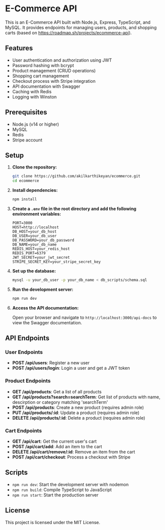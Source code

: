 # E-Commerce API

This is an E-Commerce API built with Node.js, Express, TypeScript, and MySQL. It provides endpoints for managing users, products, and shopping carts (based on https://roadmap.sh/projects/ecommerce-api).

## Features

- User authentication and authorization using JWT
- Password hashing with bcrypt
- Product management (CRUD operations)
- Shopping cart management
- Checkout process with Stripe integration
- API documentation with Swagger
- Caching with Redis
- Logging with Winston

## Prerequisites

- Node.js (v14 or higher)
- MySQL
- Redis
- Stripe account

## Setup

1. **Clone the repository:**

    ```sh
    git clone https://github.com/akilkarthikeyan/ecommerce.git
    cd ecommerce
    ```

2. **Install dependencies:**

    ```sh
    npm install
    ```

3. **Create a `.env` file in the root directory and add the following environment variables:**

    ```env
    PORT=3000
    HOST=http://localhost
    DB_HOST=your_db_host
    DB_USER=your_db_user
    DB_PASSWORD=your_db_password
    DB_NAME=your_db_name
    REDIS_HOST=your_redis_host
    REDIS_PORT=6379
    JWT_SECRET=your_jwt_secret
    STRIPE_SECRET_KEY=your_stripe_secret_key
    ```

4. **Set up the database:**

    ```sh
    mysql -u your_db_user -p your_db_name < db_scripts/schema.sql
    ```

5. **Run the development server:**

    ```sh
    npm run dev
    ```

6. **Access the API documentation:**

    Open your browser and navigate to `http://localhost:3000/api-docs` to view the Swagger documentation.

## API Endpoints

### User Endpoints

- **POST /api/users**: Register a new user
- **POST /api/users/login**: Login a user and get a JWT token

### Product Endpoints

- **GET /api/products**: Get a list of all products
- **GET /api/products?search=searchTerm**: Get list of products with name, descirption or category matching 'searchTerm'
- **POST /api/products**: Create a new product (requires admin role)
- **PUT /api/products/:id**: Update a product (requires admin role)
- **DELETE /api/products/:id**: Delete a product (requires admin role)

### Cart Endpoints

- **GET /api/cart**: Get the current user's cart
- **POST /api/cart/add**: Add an item to the cart
- **DELETE /api/cart/remove/:id**: Remove an item from the cart
- **POST /api/cart/checkout**: Process a checkout with Stripe

## Scripts

- `npm run dev`: Start the development server with nodemon
- `npm run build`: Compile TypeScript to JavaScript
- `npm run start`: Start the production server

## License

This project is licensed under the MIT License.
